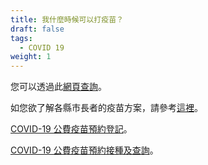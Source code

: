 ```yaml
---
title: 我什麼時候可以打疫苗？
draft: false
tags:
  - COVID 19
weight: 1
---
```

您可以透過此[網頁查詢](https://www.readr.tw/project/3/covid19-vaccines-tracker?fbclid=IwAR1KXNKq6D0A7i9AQUDo9FIf32o1L7izSKAT8t42ymJ-rIoRsLWYcI3jfNw "至疫苗資格查詢確認")。

如您欲了解各縣市長者的疫苗方案，請參考[這裡](https://docs.google.com/spreadsheets/d/e/2PACX-1vR7QeCOVcf4eAKzRicnOpXu-abiqi0O5NQ-mktr4iz80manIO_uJ1VnUWHmz--CGZdDvFPUrbAbyW3k/pubhtml "至各縣市長者的疫苗方案")。

[COVID-19 公費疫苗預約登記](https://1922.gov.tw/vas/index.jsp "至COVID-19 公費疫苗預約登記")。

[COVID-19 公費疫苗預約接種及查詢](https://1922.gov.tw/vab/index.jsp "至COVID-19 公費疫苗預約接種及查詢")。